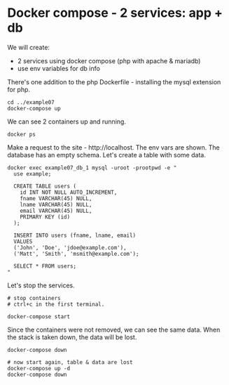 # Docker compose - 2 services: app + db


We will create:
- 2 services using docker compose (php with apache & mariadb)
- use env variables for db info
 
There's one addition to the php Dockerfile - installing the mysql extension for php. 
```
cd ../example07
docker-compose up
```

We can see 2 containers up and running. 
```
docker ps
```
Make a request to the site - http://localhost. The env vars are shown. The database has an empty schema. Let's create a table with some data. 
```
docker exec example07_db_1 mysql -uroot -prootpwd -e "
  use example;

  CREATE TABLE users (
    id INT NOT NULL AUTO_INCREMENT,
    fname VARCHAR(45) NULL,
    lname VARCHAR(45) NULL,
    email VARCHAR(45) NULL,
    PRIMARY KEY (id)
  );

  INSERT INTO users (fname, lname, email)
  VALUES
  ('John', 'Doe', 'jdoe@example.com'),
  ('Matt', 'Smith', 'msmith@example.com');
  
  SELECT * FROM users;
"
```

Let's stop the services. 
```
# stop containers
# ctrl+c in the first terminal. 

docker-compose start
```
Since the containers were not removed, we can see the same data. When the stack is taken down, the data will be lost. 

```
docker-compose down

# now start again, table & data are lost
docker-compose up -d
docker-compose down
```